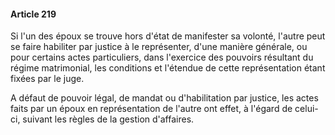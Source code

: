 #### Article 219

Si l'un des époux se trouve hors d'état de manifester sa volonté, l'autre peut se faire habiliter par justice à le représenter, d'une manière générale, ou pour certains actes particuliers, dans l'exercice des pouvoirs résultant du régime matrimonial, les conditions et l'étendue de cette représentation étant fixées par le juge.

A défaut de pouvoir légal, de mandat ou d'habilitation par justice, les actes faits par un époux en représentation de l'autre ont effet, à l'égard de celui-ci, suivant les règles de la gestion d'affaires.

